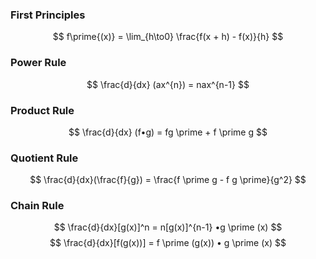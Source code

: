 ### First Principles
$$ f\prime{(x)} = \lim_{h\to0} \frac{f(x + h) - f(x)}{h} $$
### Power Rule
$$ \frac{d}{dx} (ax^{n}) = nax^{n-1} $$
### Product Rule
$$ \frac{d}{dx} (f•g) = fg \prime + f \prime g $$
### Quotient Rule
$$ \frac{d}{dx}(\frac{f}{g}) = \frac{f \prime g - f g \prime}{g^2} $$
### Chain Rule
$$ \frac{d}{dx}[g(x)]^n = n[g(x)]^{n-1} •g \prime (x)  $$
$$ \frac{d}{dx}[f(g(x))] = f \prime (g(x)) • g \prime (x) $$